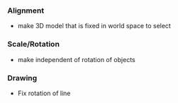 ### Alignment

- make 3D model that is fixed in world space to select

### Scale/Rotation

- make independent of rotation of objects

### Drawing

- Fix rotation of line

